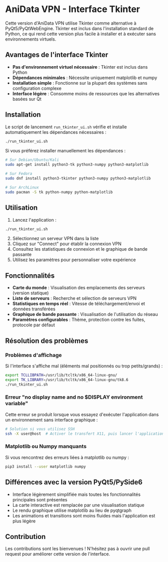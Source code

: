 # AniData VPN - Interface Tkinter

Cette version d'AniData VPN utilise Tkinter comme alternative à PyQt5/PyQtWebEngine. Tkinter est inclus dans l'installation standard de Python, ce qui rend cette version plus facile à installer et à exécuter sans environnements virtuels.

## Avantages de l'interface Tkinter

- **Pas d'environnement virtuel nécessaire** : Tkinter est inclus dans Python
- **Dépendances minimales** : Nécessite uniquement matplotlib et numpy
- **Installation simple** : Fonctionne sur la plupart des systèmes sans configuration complexe
- **Interface légère** : Consomme moins de ressources que les alternatives basées sur Qt

## Installation

Le script de lancement `run_tkinter_ui.sh` vérifie et installe automatiquement les dépendances nécessaires :

```bash
./run_tkinter_ui.sh
```

Si vous préférez installer manuellement les dépendances :

```bash
# Sur Debian/Ubuntu/Kali
sudo apt-get install python3-tk python3-numpy python3-matplotlib

# Sur Fedora
sudo dnf install python3-tkinter python3-numpy python3-matplotlib

# Sur ArchLinux
sudo pacman -S tk python-numpy python-matplotlib
```

## Utilisation

1. Lancez l'application :
```bash
./run_tkinter_ui.sh
```

2. Sélectionnez un serveur VPN dans la liste
3. Cliquez sur "Connect" pour établir la connexion VPN
4. Consultez les statistiques de connexion et le graphique de bande passante
5. Utilisez les paramètres pour personnaliser votre expérience

## Fonctionnalités

- **Carte du monde** : Visualisation des emplacements des serveurs (version statique)
- **Liste de serveurs** : Recherche et sélection de serveurs VPN
- **Statistiques en temps réel** : Vitesse de téléchargement/envoi et données transférées
- **Graphique de bande passante** : Visualisation de l'utilisation du réseau
- **Paramètres configurables** : Thème, protection contre les fuites, protocole par défaut

## Résolution des problèmes

### Problèmes d'affichage

Si l'interface s'affiche mal (éléments mal positionnés ou trop petits/grands) :

```bash
export TCLLIBPATH=/usr/lib/tcltk/x86_64-linux-gnu/
export TK_LIBRARY=/usr/lib/tcltk/x86_64-linux-gnu/tk8.6
./run_tkinter_ui.sh
```

### Erreur "no display name and no $DISPLAY environment variable"

Cette erreur se produit lorsque vous essayez d'exécuter l'application dans un environnement sans interface graphique :

```bash
# Solution si vous utilisez SSH
ssh -X user@host  # Activer le transfert X11, puis lancer l'application
```

### Matplotlib ou Numpy manquants

Si vous rencontrez des erreurs liées à matplotlib ou numpy :

```bash
pip3 install --user matplotlib numpy
```

## Différences avec la version PyQt5/PySide6

- Interface légèrement simplifiée mais toutes les fonctionnalités principales sont présentes
- La carte interactive est remplacée par une visualisation statique
- Le rendu graphique utilise matplotlib au lieu de pyqtgraph
- Les animations et transitions sont moins fluides mais l'application est plus légère

## Contribution

Les contributions sont les bienvenues ! N'hésitez pas à ouvrir une pull request pour améliorer cette version de l'interface.